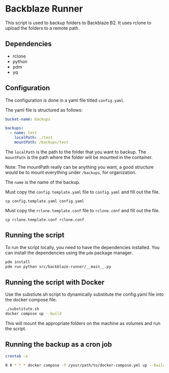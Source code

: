 # Backblaze Runner

This script is used to backup folders to Backblaze B2. It uses rclone to upload the folders to a remote path.

## Dependencies

- rclone
- python
- pdm
- yq

## Configuration

The configuration is done in a yaml file titled `config.yaml`.

The yaml file is structured as follows:

```yaml
bucket-name: backups

backups:
  - name: test
    localPath: ./test
    mountPath: /backups/test
```

The `localPath` is the path to the folder that you want to backup. The `mountPath` is the path where the folder will be mounted in the container. 

Note: The mountPath really can be anything you want, a good structure would be to mount everything under `/backups`, for organization.

The `name` is the name of the backup.

Must copy the `config.template.yaml` file to `config.yaml` and fill out the file.

`cp config.template.yaml config.yaml`

Must copy the `rclone.template.conf` file to `rclone.conf` and fill out the file.

`cp rclone.template.conf rclone.conf`

## Running the script

To run the script locally, you need to have the dependencies installed. You can install the dependencies using the `pdm` package manager.

```bash
pdm install
pdm run python src/backblaze-runner/__main__.py
```

## Running the script with Docker

Use the substiute.sh script to dynamically substitute the config.yaml file into the docker compose file.

```bash
./substitute.sh
docker compose up --build
```

This will mount the appropriate folders on the machine as volumes and run the script.

## Running the backup as a cron job

```bash
crontab -e
```

```bash
0 0 * * * docker compose -f /your/path/to/docker-compose.yml up --build
```










